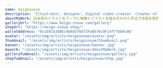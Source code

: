 ```yaml
---
name: keigoinoue
description: 'Illustrator, designer, digital video creator. Creator of "Future Signage Art". Collaborations: Kizuna Ai, Eve, Ado, and more'
aboutMyWork: 近未来のイラストをテーマに映像とイラストを組み合わせた手法で作品を発表し、アパレル展開等も行っています。
galleryUrl: "https://www.keigo-inoue.com/gallery"
shopUrl: "https://keigo-inoue.shop/"
walletAddress: "0x1E0C835BEc9b8d376672Fa0570c9F14f77bb0c0b"
avatar: "/assets/img/artists/keigoinoue/avatar.png"
thumbnail: "/assets/img/artists/keigoinoue/thumbnail.png"
banner: "/assets/img/artists/keigoinoue/banner.jpg"
mywork: "/assets/img/artists/keigoinoue/aboutMyWork.jpg"
galleryTumbnail: "/assets/img/artists/keigoinoue/gallery.jpg"
shopTumbnail: "/assets/img/artists/keigoinoue/shop.jpg"
---
```

